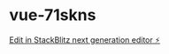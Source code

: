 # vue-71skns

[Edit in StackBlitz next generation editor ⚡️](https://stackblitz.com/~/github.com/gmth6789/vue-71skns)